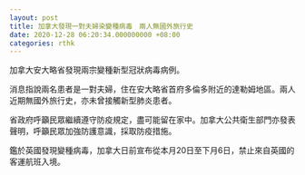 ```yaml
---
layout: post
title: 加拿大發現一對夫婦染變種病毒　兩人無國外旅行史
date: 2020-12-28 06:20:34.000000000 +08:00
categories: rthk
---
```


加拿大安大略省發現兩宗變種新型冠狀病毒病例。

消息指說兩名患者是一對夫婦，住在安大略省首府多倫多附近的達勒姆地區。兩人近期無國外旅行史，亦未曾接觸新型肺炎患者。

省政府呼籲民眾繼續遵守防疫規定，盡可能留在家中。加拿大公共衛生部門亦發表聲明，呼籲民眾加強防護意識，採取防疫措施。

鑑於英國發現變種病毒，加拿大日前宣布從本月20日至下月6日，禁止來自英國的客運航班入境。
